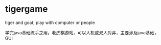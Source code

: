 # tigergame
tiger and goat, play with computer or people

学完java基础练手之用，老虎棋游戏，可以人机或双人对弈，主要涉及java基础，GUI
